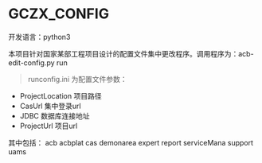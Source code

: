 # GCZX_CONFIG
开发语言：python3


本项目针对国家某部工程项目设计的配置文件集中更改程序。调用程序为：acb-edit-config.py run

> runconfig.ini 为配置文件参数：
  * ProjectLocation 项目路径
  * CasUrl 集中登录url
  * JDBC 数据库连接地址
  * ProjectUrl 项目url

其中包括：
  acb
  acbplat
  cas
  demonarea
  expert
  report
  serviceMana
  support
  uams
